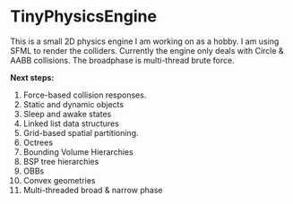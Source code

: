 # TinyPhysicsEngine

This is a small 2D physics engine I am working on as a hobby. I am using SFML to render the colliders. Currently the engine only deals with Circle & AABB collisions. The broadphase is multi-thread brute force.

**Next steps:**
1. Force-based collision responses.
2. Static and dynamic objects
3. Sleep and awake states
4. Linked list data structures
5. Grid-based spatial partitioning.
6. Octrees
7. Bounding Volume Hierarchies
8. BSP tree hierarchies
9. OBBs
10. Convex geometries
11. Multi-threaded broad & narrow phase


